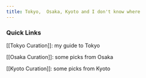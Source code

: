 ```yaml
---
title: Tokyo,  Osaka, Kyoto and I don't know where
---
```

### Quick Links 

[[Tokyo Curation]]: my guide to Tokyo

[[Osaka Curation]]: some picks from Osaka

[[Kyoto Curation]]: some picks from Kyoto



